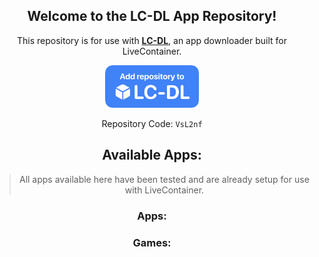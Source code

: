 <div align="center">
  <h2>Welcome to the LC-DL App Repository!</h2>
  
This repository is for use with <a href="https://lc-dl.github.io"><b>LC-DL</b></a>, an app downloader built for LiveContainer.<br>

<a href ="https://tinyurl.com/bpu5ubk8"><img src="repo.png" width="150"></a>

Repository Code: `VsL2nf`

## Available Apps:
> All apps available here have been tested and are already setup for use with LiveContainer.

### Apps:

### Games:

</dev>
